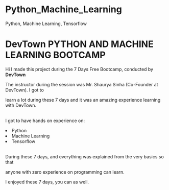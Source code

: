 # Python_Machine_Learning
Python, Machine Learning, Tensorflow 

# DevTown PYTHON AND MACHINE LEARNING BOOTCAMP

Hi I made this project during the 7 Days Free Bootcamp, conducted by <b> DevTown

</b>

The instructor during the session was Mr. Shaurya Sinha (Co-Founder at DevTown). I got to

learn a lot during these 7 days and it was an amazing experience learning with DevTown.


<br>I got to have hands on experience on:
<li>Python

<li>Machine Learning

<li>Tensorflow

<br>During these 7 days, and everything was explained from the very basics so that

anyone with zero experience on programming can learn.

I enjoyed these 7 days, you can as well.
